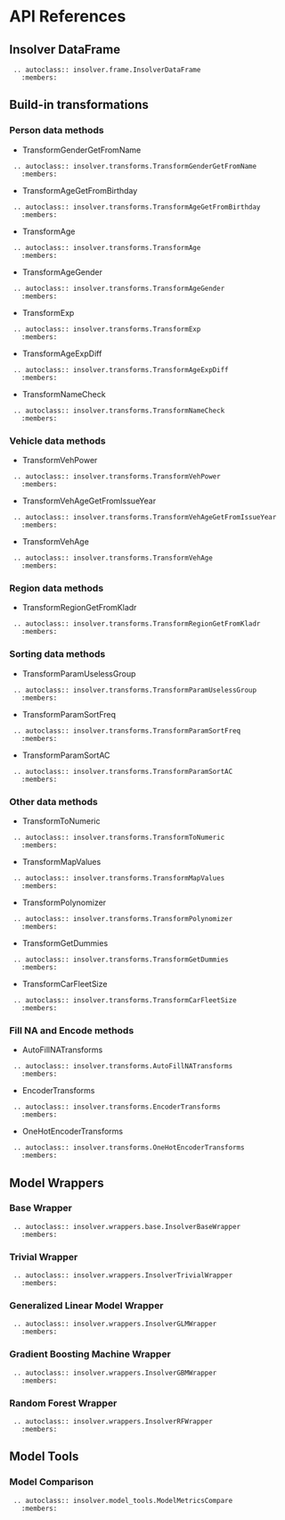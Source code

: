 # API References

## Insolver DataFrame

```{eval-rst}
 .. autoclass:: insolver.frame.InsolverDataFrame
   :members:
```

## Build-in transformations

### Person data methods

- TransformGenderGetFromName

```{eval-rst}
 .. autoclass:: insolver.transforms.TransformGenderGetFromName
   :members:
```

- TransformAgeGetFromBirthday

```{eval-rst}
 .. autoclass:: insolver.transforms.TransformAgeGetFromBirthday
   :members:
```

- TransformAge

```{eval-rst}
 .. autoclass:: insolver.transforms.TransformAge
   :members:
```

- TransformAgeGender

```{eval-rst}
 .. autoclass:: insolver.transforms.TransformAgeGender
   :members:
```

- TransformExp

```{eval-rst}
 .. autoclass:: insolver.transforms.TransformExp
   :members:
```

- TransformAgeExpDiff

```{eval-rst}
 .. autoclass:: insolver.transforms.TransformAgeExpDiff
   :members:
```

- TransformNameCheck

```{eval-rst}
 .. autoclass:: insolver.transforms.TransformNameCheck
   :members:
```


### Vehicle data methods
- TransformVehPower

```{eval-rst}
 .. autoclass:: insolver.transforms.TransformVehPower
   :members:
```

- TransformVehAgeGetFromIssueYear

```{eval-rst}
 .. autoclass:: insolver.transforms.TransformVehAgeGetFromIssueYear
   :members:
```

- TransformVehAge

```{eval-rst}
 .. autoclass:: insolver.transforms.TransformVehAge
   :members:
```

### Region data methods
- TransformRegionGetFromKladr

```{eval-rst}
 .. autoclass:: insolver.transforms.TransformRegionGetFromKladr
   :members:
```

### Sorting data methods
- TransformParamUselessGroup

```{eval-rst}
 .. autoclass:: insolver.transforms.TransformParamUselessGroup
   :members:
```

- TransformParamSortFreq

```{eval-rst}
 .. autoclass:: insolver.transforms.TransformParamSortFreq
   :members:
```

- TransformParamSortAC

```{eval-rst}
 .. autoclass:: insolver.transforms.TransformParamSortAC
   :members:
```

### Other data methods
- TransformToNumeric

```{eval-rst}
 .. autoclass:: insolver.transforms.TransformToNumeric
   :members:
```

- TransformMapValues

```{eval-rst}
 .. autoclass:: insolver.transforms.TransformMapValues
   :members:
```

- TransformPolynomizer

```{eval-rst}
 .. autoclass:: insolver.transforms.TransformPolynomizer
   :members:
```

- TransformGetDummies

```{eval-rst}
 .. autoclass:: insolver.transforms.TransformGetDummies
   :members:
```

- TransformCarFleetSize

```{eval-rst}
 .. autoclass:: insolver.transforms.TransformCarFleetSize
   :members:
```

### Fill NA and Encode methods
- AutoFillNATransforms

```{eval-rst}
 .. autoclass:: insolver.transforms.AutoFillNATransforms
   :members:
```

- EncoderTransforms

```{eval-rst}
 .. autoclass:: insolver.transforms.EncoderTransforms
   :members:
```

- OneHotEncoderTransforms

```{eval-rst}
 .. autoclass:: insolver.transforms.OneHotEncoderTransforms
   :members:
```

## Model Wrappers

### Base Wrapper

```{eval-rst}
 .. autoclass:: insolver.wrappers.base.InsolverBaseWrapper
   :members:
```

### Trivial Wrapper


```{eval-rst}
 .. autoclass:: insolver.wrappers.InsolverTrivialWrapper
   :members:
```

### Generalized Linear Model Wrapper

```{eval-rst}
 .. autoclass:: insolver.wrappers.InsolverGLMWrapper
   :members:
```

### Gradient Boosting Machine Wrapper

```{eval-rst}
 .. autoclass:: insolver.wrappers.InsolverGBMWrapper
   :members:
```

### Random Forest Wrapper

```{eval-rst}
 .. autoclass:: insolver.wrappers.InsolverRFWrapper
   :members:
```

## Model Tools

### Model Comparison

```{eval-rst}
 .. autoclass:: insolver.model_tools.ModelMetricsCompare
   :members:
```